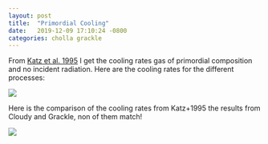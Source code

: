 ```yaml
---
layout: post
title:  "Primordial Cooling"
date:   2019-12-09 17:10:24 -0800
categories: cholla grackle
---
```


From [Katz et al. 1995](https://arxiv.org/abs/astro-ph/9509107) I get the cooling rates gas of primordial composition and no incident radiation. Here are the cooling rates for the different processes:


<img src="{{ site.url }}assets/images/primordial_cooling.png"> 


Here is the comparison of the cooling rates from Katz+1995 the results from Cloudy and Grackle, non of them match!

<img src="{{ site.url }}assets/images/primordial_cooling_comparison.png"> 
